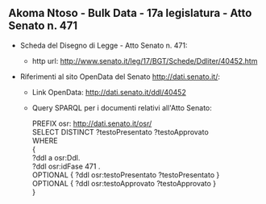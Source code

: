 ## Akoma Ntoso - Bulk Data - 17a legislatura - Atto Senato n. 471 ##

* Scheda del Disegno di Legge - Atto Senato n. 471:
	* http url: http://www.senato.it/leg/17/BGT/Schede/Ddliter/40452.htm

* Riferimenti al sito OpenData del Senato http://dati.senato.it/:
	* Link OpenData: http://dati.senato.it/ddl/40452
	* Query SPARQL per i documenti relativi all'Atto Senato:

        PREFIX osr: <http://dati.senato.it/osr/>  
		SELECT DISTINCT ?testoPresentato ?testoApprovato  
		WHERE  
		{  
		    ?ddl a osr:Ddl.  
		    ?ddl osr:idFase 471 .  
		    OPTIONAL { ?ddl osr:testoPresentato ?testoPresentato }  
		    OPTIONAL { ?ddl osr:testoApprovato ?testoApprovato }  
		}
		